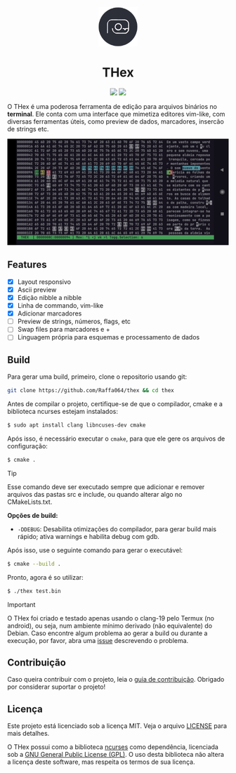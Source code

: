 <p align="center">
    <img src="/media/icon.png" alt="THex icon" width="90" height="90"/>
</p>

<h1 align="center"><b>THex</b></h1>

<p align="center">
    <a href="./README.md"><img src="https://img.shields.io/badge/lang-en-red.svg"/></a>
    <a href="./README.pt-br.md"><img src="https://img.shields.io/badge/lang-pt--br-green.svg"/></a>
</p>

O THex é uma poderosa ferramenta de edição para arquivos binários no **terminal**. Ele conta com uma interface que mimetiza editores vim-like, com diversas ferramentas úteis, como preview de dados, marcadores, insercão de strings etc. 

![screenshot](./media/screenshot.jpg)

## Features

- [x] Layout responsivo 
- [x] Ascii preview
- [x] Edição nibble a nibble 
- [x] Linha de commando, vim-like
- [x] Adicionar marcadores
- [ ] Preview de strings, números, flags, etc
- [ ] Swap files para marcadores e +
- [ ] Linguagem própria para esquemas e processamento de dados

## Build

Para gerar uma build, primeiro, clone o repositorio usando git:
```bash
git clone https://github.com/Raffa064/thex && cd thex
```

Antes de compilar o projeto, certifique-se de que o compilador, cmake e a biblioteca ncurses estejam instalados:
```bash
$ sudo apt install clang libncuses-dev cmake
```

Após isso, é necessário executar o `cmake`, para que ele gere os arquivos de configuração:
```bash
$ cmake .
```

> [!TIP]
Esse comando deve ser executado sempre que adicionar e remover arquivos das pastas src e include, ou quando alterar algo no CMakeLists.txt.

**Opções de build:**
- `-DDEBUG`: Desabilita otimizações do compilador, para gerar build mais rápido; ativa warnings e habilita debug com gdb.

Após isso, use o seguinte comando para gerar o executável:
```bash
$ cmake --build .
```

Pronto, agora é so utilizar:
```bash
$ ./thex test.bin
```

> [!IMPORTANT]
O THex foi criado e testado  apenas usando o clang-19 pelo Termux (no android),  ou seja, num ambiente mínimo derivado (não equivalente) do Debian.
Caso encontre algum problema ao gerar a build ou durante a execução, por favor, abra uma [issue](https://github.com/Raffa064/thex/issues) descrevendo o problema.

## Contribuição

Caso queira contribuir com o projeto, leia o [guia de contribuição](./CONTRIBUTING.pt-br.md). Obrigado por considerar suportar o projeto!

## Licença

Este projeto está licenciado sob a licença MIT. Veja o arquivo [LICENSE](./LICENSE) para mais detalhes.

O THex possui como a biblioteca [ncurses](https://invisible-island.net/ncurses/) como dependência, licenciada sob a [GNU General Public License (GPL)](https://www.gnu.org/licenses/gpl.html).  O uso desta biblioteca não altera a licença deste software, mas respeita os termos de sua licença.
